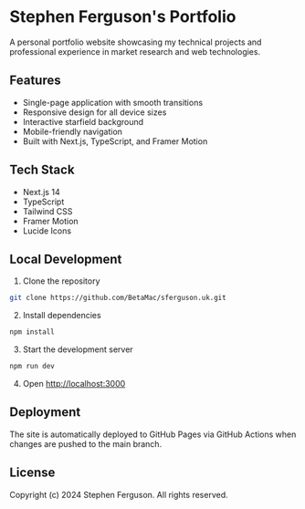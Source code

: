 # Stephen Ferguson's Portfolio

A personal portfolio website showcasing my technical projects and professional experience in market research and web technologies.

## Features

- Single-page application with smooth transitions
- Responsive design for all device sizes
- Interactive starfield background
- Mobile-friendly navigation
- Built with Next.js, TypeScript, and Framer Motion

## Tech Stack

- Next.js 14
- TypeScript
- Tailwind CSS
- Framer Motion
- Lucide Icons

## Local Development

1. Clone the repository

```bash
git clone https://github.com/BetaMac/sferguson.uk.git
```

2. Install dependencies
```bash
npm install
```

3. Start the development server
```bash
npm run dev
```

4. Open [http://localhost:3000](http://localhost:3000)

## Deployment

The site is automatically deployed to GitHub Pages via GitHub Actions when changes are pushed to the main branch.

## License

Copyright (c) 2024 Stephen Ferguson. All rights reserved.
